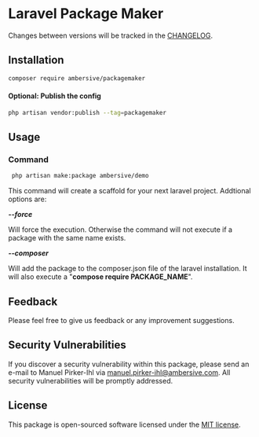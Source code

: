 # Laravel Package Maker

Changes between versions will be tracked in the [CHANGELOG](CHANGELOG.md).

## Installation

```bash
composer require ambersive/packagemaker
```

#### Optional: Publish the config

```bash
php artisan vendor:publish --tag=packagemaker
```

## Usage


### Command

```bash
 php artisan make:package ambersive/demo 
```

This command will create a scaffold for your next laravel project. Addtional options are:

***--force***

Will force the execution. Otherwise the command will not execute if a package with the same name exists.

***--composer***

Will add the package to the composer.json file of the laravel installation. It will also execute a "**compose require PACKAGE_NAME**".

## Feedback

Please feel free to give us feedback or any improvement suggestions.

## Security Vulnerabilities

If you discover a security vulnerability within this package, please send an e-mail to Manuel Pirker-Ihl via [manuel.pirker-ihl@ambersive.com](mailto:manuel.pirker-ihl@ambersive.com). All security vulnerabilities will be promptly addressed.

## License

This package is open-sourced software licensed under the [MIT license](https://opensource.org/licenses/MIT).
